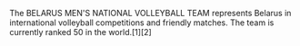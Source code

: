 The BELARUS MEN'S NATIONAL VOLLEYBALL TEAM represents Belarus in international volleyball competitions and friendly matches. The team is currently ranked 50 in the world.[1][2]
